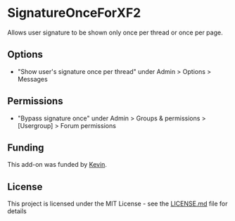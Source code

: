 # SignatureOnceForXF2

Allows user signature to be shown only once per thread or once per page.

## Options
- "Show user's signature once per thread" under Admin > Options > Messages

## Permissions
- "Bypass signature once" under Admin > Groups & permissions > [Usergroup] > Forum permissions

## Funding
This add-on was funded by [Kevin](https://xenforo.com/community/members/kevin.21/).

## License
This project is licensed under the MIT License - see the [LICENSE.md](LICENSE.md) file for details